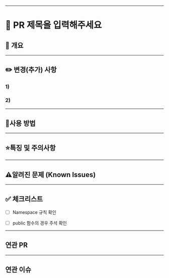 
---
<!-- 
   양식 : 'PR타입 : 제목'
   타입은 대문자로 적어야한다. 예) FEAT/FIX/REFACTOR
-->
# 🚀 PR 제목을 입력해주세요 


## 📑 개요
<!--
   목적, 변경사항, 사용법에 대한 간략한 설명
   스크린샷이 포함될 수 있습니다.
-->


---

## ✏️ 변경(추가) 사항

### 1) 



### 2) 


---

## 📖사용 방법
<!--
  (Optional)
  다른 사람이 사용하지 않아도 되는 경우 없어도 됩니다.
-->


---
## ⭐특징 및 주의사항
<!--
(Optional)
  추가적으로 설명할 사항들입니다.
-->


---

## ⚠️알려진 문제 (Known Issues)


--- 

## ✅ 체크리스트
<!--
  해당 PR을 올리기 전에, 반드시 체크해야할 리스트입니다.
  [ ] : 체크안됨
  [x] : 체크됨
-->
- [ ] Namespace 규칙 확인
- [ ] public 함수의 경우 주석 확인


---

## 연관 PR
<!--
  (Optional)
  없는 경우 제거
-->

---

## 연관 이슈
<!--
  (Optional)
  없는 경우 제거
-->

